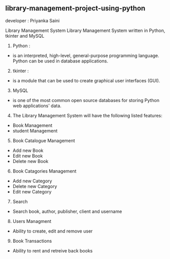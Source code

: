 ## library-management-project-using-python


developer :  Priyanka Saini

Library Management System
Library Management System written in Python, tkinter and MySQL

1. Python :
*  is an interpreted, high-level, general-purpose programming language.
Python can be used in database applications.

2. tkinter :
*  is a module that can be used to create graphical user interfaces (GUI).


3. MySQL
*  is one of the most common open source databases for storing Python web applications' data.

4. The Library Management System will have the following listed features:

* Book  Management
* student Management

5. Book Catalogue Management

* Add new Book
* Edit new Book
* Delete new Book


6. Book Catagories Management

* Add new Category
* Delete new Category
* Edit new Category

7. Search

* Search book, author, publisher, client and username

8. Users Managment

* Ability to create, edit and remove user


9. Book Transactions

* Ability to rent and retreive back books


